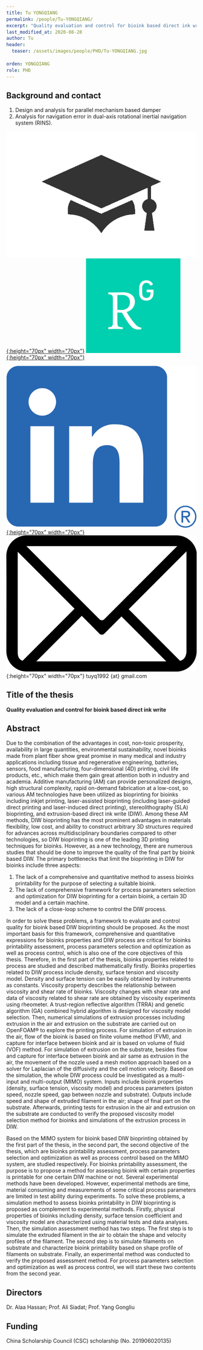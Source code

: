 ```yaml
---
title: Tu YONGQIANG
permalink: /people/Tu-YONGQIANG/
excerpt: "Quality evaluation and control for bioink based direct ink write"
last_modified_at: 2020-08-28
author: Tu
header:
  teaser: /assets/images/people/PHD/Tu-YONGQIANG.jpg

orden: YONGQIANG
role: PHD
---
```


## Background and contact 


1. Design and analysis for parallel mechanism based damper 
2. Analysis for navigation error in dual-axis rotational inertial navigation system (RINS).  


[![Google Scholar](/assets/images/people/PHD/scholar.png){:height="70px" width="70px"}](https://scholar.google.com/citations?user=cELZ2BMAAAAJ&hl=fr) [![ResearchGate](/assets/images/people/PHD/researchgate.png){:height="70px" width="70px"}](https://www.researchgate.net/profile/Yongqiang_Tu)
 
[![LinkedIn](/assets/images/people/PHD/linkedin.png){:height="70px" width="70px"}](https://www.linkedin.com/in/勇强-涂-14a6671b5/) ![Email](/assets/images/people/PHD/mail.png){:height="70px" width="70px"} tuyq1992 {at} gmail.com



## Title of the thesis

**Quality evaluation and control for bioink based direct ink write**

## Abstract

Due to the combination of the advantages in cost, non-toxic prosperity, availability in large quantities, environmental sustainability, novel bioinks made from plant fiber show great promise in many medical and industry applications including tissue and regenerative engineering, batteries, sensors, food manufacturing, four-dimensional (4D) printing, civil life products, etc., which make them gain great attention both in industry and academia. Additive manufacturing (AM) can provide personalized designs, high structural complexity, rapid on-demand fabrication at a low-cost, so various AM technologies have been utilized as bioprinting for bioinks including inkjet printing, laser-assisted bioprinting (including laser-guided direct printing and laser-induced direct printing), stereolithography (SLA) bioprinting, and extrusion-based direct ink write (DIW). Among these AM methods, DIW bioprinting has the most prominent advantages in materials flexibility, low cost, and ability to construct arbitrary 3D structures required for advances across multidisciplinary boundaries compared to other technologies, so DIW bioprinting is one of the leading 3D printing techniques for bioinks. However, as a new technology, there are numerous studies that should be done to improve the quality of the final part by bioink based DIW. The primary bottlenecks that limit the bioprinting in DIW for bioinks include three aspects:

1. The lack of a comprehensive and quantitative method to assess bioinks printability for the purpose of selecting a suitable bioink.
2. The lack of comprehensive framework for process parameters selection and optimization for DIW bioprinting for a certain bioink, a certain 3D model and a certain machine.
3. The lack of a close-loop scheme to control the DIW process.  

In order to solve these problems, a framework to evaluate and control quality for bioink based DIW bioprinting should be proposed. As the most important basis for this framework, comprehensive and quantitative expressions for bioinks properties and DIW process are critical for bioinks printability assessment, process parameters selection and optimization as well as process control, which is also one of the core objectives of this thesis. Therefore, in the first part of the thesis, bioinks properties related to process are studied and described mathematically firstly. Bioinks properties related to DIW process include density, surface tension and viscosity model. Density and surface tension can be easily obtained by instruments as constants. Viscosity property describes the relationship between viscosity and shear rate of bioinks. Viscosity changes with shear rate and data of viscosity related to shear rate are obtained by viscosity experiments using rheometer. A trust-region reflective algorithm (TRRA) and genetic algorithm (GA) combined hybrid algorithm is designed for viscosity model selection. Then, numerical simulations of extrusion processes including extrusion in the air and extrusion on the substrate are carried out on OpenFOAM® to explore the printing process. For simulation of extrusion in the air, flow of the bioink is based on finite volume method (FVM), and capture for interface between bioink and air is based on volume of fluid (VOF) method. For simulation of extrusion on the substrate, besides flow and capture for interface between bioink and air same as extrusion in the air, the movement of the nozzle used a mesh motion approach based on a solver for Laplacian of the diffusivity and the cell motion velocity. Based on the simulation, the whole DIW process could be investigated as a multi-input and multi-output (MIMO) system. Inputs include bioink properties (density, surface tension, viscosity model) and process parameters (piston speed, nozzle speed, gap between nozzle and substrate). Outputs include speed and shape of extruded filament in the air; shape of final part on the substrate. Afterwards, printing tests for extrusion in the air and extrusion on the substrate are conducted to verify the proposed viscosity model selection method for bioinks and simulations of the extrusion process in DIW.  

Based on the MIMO system for bioink based DIW bioprinting obtained by the first part of the thesis, in the second part, the second objective of the thesis, which are bioinks printability assessment, process parameters selection and optimization as well as process control based on the MIMO system, are studied respectively.
For bioinks printability assessment, the purpose is to propose a method for assessing bioink with certain properties is printable for one certain DIW machine or not. Several experimental methods have been developed. However, experimental methods are time, material consuming and measurements of some critical process parameters are limited in test ability during experiments. To solve these problems, a simulation method to assess bioinks printability in DIW bioprinting is proposed as complement to experimental methods. Firstly, physical properties of bioinks including density, surface tension coefficient and viscosity model are characterized using material tests and data analyses. Then, the simulation assessment method has two steps. The first step is to simulate the extruded filament in the air to obtain the shape and velocity profiles of the filament. The second step is to simulate filaments on substrate and characterize bioink printability based on shape profile of filaments on substrate. Finally, an experimental method was conducted to verify the proposed assessment method.
For process parameters selection and optimization as well as process control, we will start these two contents from the second year. 


## Directors 

Dr. Alaa Hassan; Prof. Ali Siadat; Prof. Yang Gongliu

## Funding 

China Scholarship Council (CSC) scholarship (No. 201906020135)

